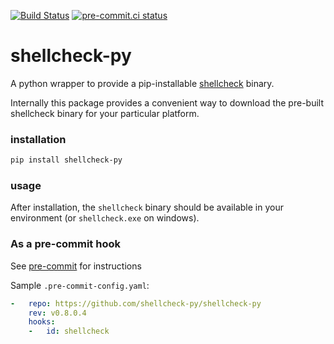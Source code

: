 [![Build Status](https://dev.azure.com/shellcheck-py/shellcheck-py/_apis/build/status/shellcheck-py.shellcheck-py?branchName=main)](https://dev.azure.com/shellcheck-py/shellcheck-py/_build/latest?definitionId=1&branchName=main)
[![pre-commit.ci status](https://results.pre-commit.ci/badge/github/shellcheck-py/shellcheck-py/main.svg)](https://results.pre-commit.ci/latest/github/shellcheck-py/shellcheck-py/main)

# shellcheck-py

A python wrapper to provide a pip-installable [shellcheck] binary.

Internally this package provides a convenient way to download the pre-built
shellcheck binary for your particular platform.

### installation

```bash
pip install shellcheck-py
```

### usage

After installation, the `shellcheck` binary should be available in your
environment (or `shellcheck.exe` on windows).

### As a pre-commit hook

See [pre-commit] for instructions

Sample `.pre-commit-config.yaml`:

```yaml
-   repo: https://github.com/shellcheck-py/shellcheck-py
    rev: v0.8.0.4
    hooks:
    -   id: shellcheck
```

[shellcheck]: https://shellcheck.net
[pre-commit]: https://pre-commit.com

